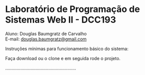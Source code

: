 # Laboratório de Programação de Sistemas Web II - DCC193


Aluno: Douglas Baumgratz de Carvalho<br/>
E-mail: douglas.baumgratz@gmail.com<br/>

Instruções mínimas para funcionamento básico do sistema:

Faça download ou o clone e em seguida rode o projeto.<br/>

........................................................